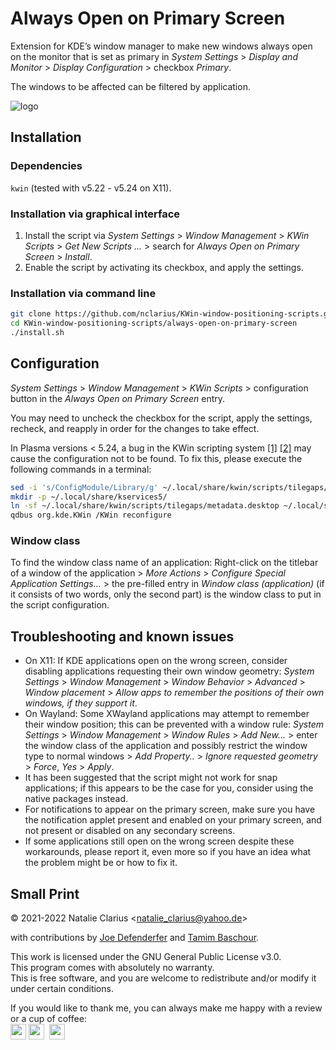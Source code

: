 # Always Open on Primary Screen

Extension for KDE’s window manager to make new windows always open on the monitor that is set as primary in *System Settings* > *Display and Monitor* > *Display Configuration* > checkbox *Primary*.

The windows to be affected can be filtered by application.

![logo](.img/logo_.png)


## Installation

### Dependencies

`kwin` (tested with v5.22 - v5.24 on X11).

### Installation via graphical interface

1. Install the script via *System Settings* > *Window Management* > *KWin Scripts* > *Get New Scripts …* > search for *Always Open on Primary Screen* > *Install*.
2. Enable the script by activating its checkbox, and apply the settings.

### Installation via command line

```bash
git clone https://github.com/nclarius/KWin-window-positioning-scripts.git
cd KWin-window-positioning-scripts/always-open-on-primary-screen
./install.sh
```


## Configuration

*System Settings* > *Window Management* > *KWin Scripts* > configuration button in the *Always Open on Primary Screen* entry.

You may need to uncheck the checkbox for the script, apply the settings, recheck, and reapply in order for the changes to take effect.

In Plasma versions < 5.24, a bug in the KWin scripting system [[1]](https://bugs.kde.org/show_bug.cgi?id=411430) [[2]](https://bugs.kde.org/show_bug.cgi?id=444378) may cause the configuration not to be found. To fix this, please execute the following commands in a terminal:

```bash
sed -i 's/ConfigModule/Library/g' ~/.local/share/kwin/scripts/tilegaps/metadata.desktop
mkdir -p ~/.local/share/kservices5/
ln -sf ~/.local/share/kwin/scripts/tilegaps/metadata.desktop ~/.local/share/kservices5/tilegaps.desktop
qdbus org.kde.KWin /KWin reconfigure
```

### Window class

To find the window class name of an application: Right-click on the titlebar of a window of the application > *More Actions* > *Configure Special Application Settings...* > the pre-filled entry in *Window class (application)* (if it consists of two words, only the second part) is the window class to put in the script configuration.


## Troubleshooting and known issues

- On X11: If KDE applications open on the wrong screen, consider disabling applications requesting their own window geometry: *System Settings* > *Window Management* > *Window Behavior* > *Advanced* > *Window placement* > *Allow apps to remember the positions of their own windows, if they support it*.  
- On Wayland: Some XWayland applications may attempt to remember their window position; this can be prevented with a window rule: *System Settings* > *Window Management* > *Window Rules* > *Add New...* > enter the window class of the application and  possibly restrict the window type to normal windows > *Add Property..* > *Ignore requested geometry* > *Force*, *Yes* > *Apply*.  
- It has been suggested that the script might not work for snap applications; if this appears to be the case for you, consider using the native packages instead.  
- For notifications to appear on the primary screen, make sure you have the notification applet present and enabled on your primary screen, and not present or disabled on any secondary screens.  
- If some applications still open on the wrong screen despite these workarounds, please report it, even more so if you have an idea what the problem might be or how to fix it.


## Small Print

© 2021-2022 Natalie Clarius \<natalie_clarius@yahoo.de\>

with contributions by [Joe Defenderfer](https://github.com/joedefen) and [Tamim Baschour](https://github.com/tam1m).

This work is licensed under the GNU General Public License v3.0.  
This program comes with absolutely no warranty.  
This is free software, and you are welcome to redistribute and/or modify it under certain conditions.  

If you would like to thank me, you can always make me happy with a review or a cup of coffee:  
<a href="https://store.kde.org/p/1617641"><img src="https://raw.githubusercontent.com/nclarius/Plasma-window-decorations/main/.img/kdestore.png" height="25"/></a>
<a href="https://www.paypal.com/donate/?hosted_button_id=7LUUJD83BWRM4"><img src="https://www.paypalobjects.com/en_US/DK/i/btn/btn_donateCC_LG.gif" height="25"/></a>&nbsp;&nbsp;<a href="https://www.buymeacoffee.com/nclarius"><img src="https://cdn.buymeacoffee.com/buttons/v2/default-yellow.png" height="25"/></a>
